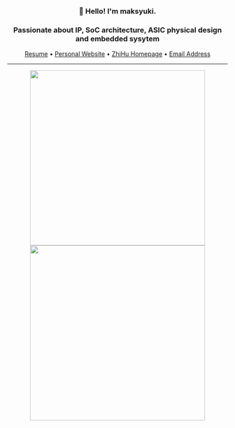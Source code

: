 <h3 align="center">👋 Hello! I'm maksyuki.</h3>
<h3 align="center">Passionate about IP, SoC architecture, ASIC physical design and embedded sysytem </h3>
<p align="center">
    <a href="[http://github.com/maksyuki](https://github.com/maksyuki/cv/blob/feat-cv/resume.pdf)" target="_blank">Resume</a> •
    <a href="http://maksyuki.com" target="_blank">Personal Website</a> •
    <a href="https://www.zhihu.com/people/maksyuki" target="_blank">ZhiHu Homepage</a> •
    <a href="mailto:maksyuki@126.com">Email Address</a> 
</p>

---

<p align = "center">
    <img src="https://github-readme-stats-sigma-five.vercel.app/api?username=maksyuki&theme=gruvbox&hide_border=true&show_icons=true&count_private=true" width=400>
    <img src="https://github-readme-streak-stats.herokuapp.com?user=maksyuki&theme=gruvbox&hide_border=true" width=400>
</p>
